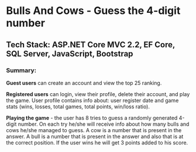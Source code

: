 # Bulls And Cows - Guess the 4-digit number

## Tech Stack: ASP.NET Core MVC 2.2, EF Core, SQL Server, JavaScript, Bootstrap

### Summary:

**Guest users** can create an account and view the top 25 ranking.

**Registered users** can login, view their profile, delete their account, and play the game. User profile contains info about: user register date and game stats (wins, losses, total games, total points, win/loss ratio).

**Playing the game** - the user has 8 tries to guess a randomly generated 4-digit number. On each try he/she will receive info about how many bulls and cows he/she managed to guess. A cow is a number that is present in the answer. A bull is a number that is present in the answer and also that is at the correct position. If the user wins he will get 3 points added to his score.  
